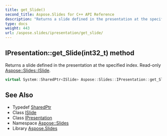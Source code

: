```yaml
---
title: get_Slide()
second_title: Aspose.Slides for C++ API Reference
description: "Returns a slide defined in the presentation at the specified index. Read-only Aspose::Slides::ISlide."
type: docs
weight: 443
url: /aspose.slides/ipresentation/get_slide/
---
```

## IPresentation::get_Slide(int32_t) method


Returns a slide defined in the presentation at the specified index. Read-only [Aspose::Slides::ISlide](../../islide/).

```cpp
virtual System::SharedPtr<ISlide> Aspose::Slides::IPresentation::get_Slide(int32_t index)=0
```

## See Also

* Typedef [SharedPtr](../../../system/sharedptr/)
* Class [ISlide](../../islide/)
* Class [IPresentation](../)
* Namespace [Aspose::Slides](../../)
* Library [Aspose.Slides](../../../)